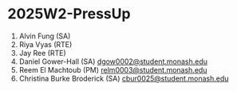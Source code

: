 # 2025W2-PressUp
1. Alvin Fung (SA)
2. Riya Vyas (RTE)
3. Jay Ree (RTE)
4. Daniel Gower-Hall (SA) dgow0002@student.monash.edu
5. Reem El Machtoub (PM) relm0003@student.monash.edu
6. Christina Burke Broderick (SA) cbur0025@student.monash.edu
